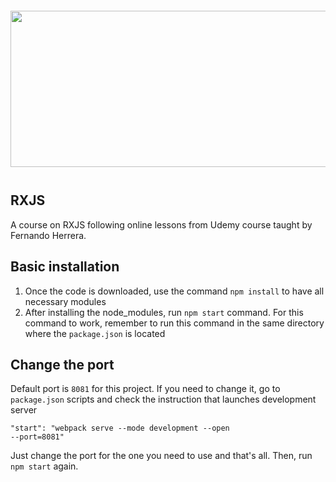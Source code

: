 <div style="display:flex; flex-wrap:wrap; justify-content:center; margin:auto">
   <img style="width:1000px; height:250px; margin:12px" src="https://github.com/LolaGM/RXJS/assets/116545851/b94c1512-5817-4035-8848-3bd7f17cefbb">
</div>


## RXJS
A course on RXJS following online lessons from Udemy course taught by Fernando Herrera.


## Basic installation

<ol>
    <li>Once the code is downloaded, use the command <code>npm install</code> to have all necessary modules</li>
    <li>After installing the node_modules, run <code>npm start</code> command. For this command to work, remember to run this command in the same directory where the <code>package.json</code> is located</li>
</ol>


## Change the port

<p>Default port is <code>8081</code> for this project. If you need to change it, go to <code>package.json</code> scripts and check the instruction that launches development server </p>

<code>"start": "webpack serve --mode development --open --port=8081"</code>

<p>Just change the port for the one you need to use and that's all. Then, run <code>npm start</code> again.</p>
